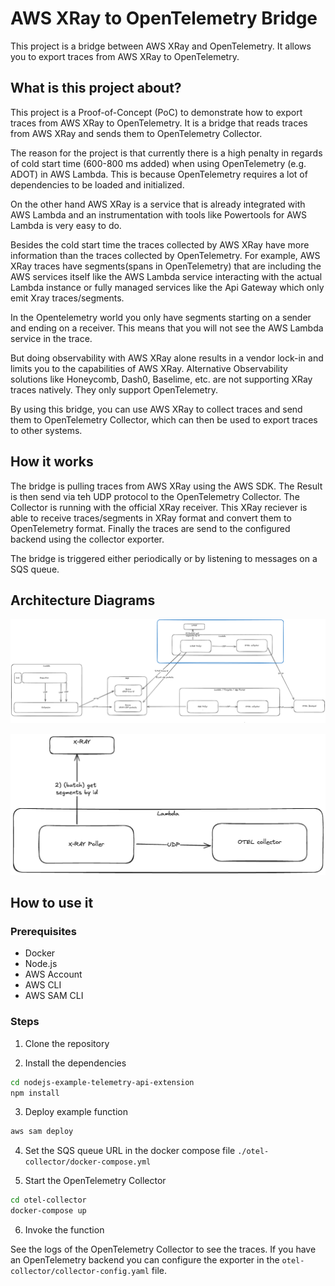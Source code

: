 # AWS XRay to OpenTelemetry Bridge

This project is a bridge between AWS XRay and OpenTelemetry. It allows you to export traces from AWS XRay to OpenTelemetry.

## What is this project about?

This project is a Proof-of-Concept (PoC) to demonstrate how to export traces from AWS XRay to OpenTelemetry. It is a bridge that reads traces from AWS XRay and sends them to OpenTelemetry Collector.

The reason for the project is that currently there is a high penalty in regards of cold start time (600-800 ms added) when using OpenTelemetry (e.g. ADOT) in AWS Lambda. This is because OpenTelemetry requires a lot of dependencies to be loaded and initialized.

On the other hand AWS XRay is a service that is already integrated with AWS Lambda and an instrumentation with tools like Powertools for AWS Lambda is very easy to do.

Besides the cold start time the traces collected by AWS XRay have more information than the traces collected by OpenTelemetry. For example, AWS XRay traces have segments(spans in OpenTelemetry) that are including the AWS services itself like the AWS Lambda service interacting with the actual Lambda instance or fully managed services like the Api Gateway which only emit Xray traces/segments.

In the Opentelemetry world you only have segments starting on a sender and ending on a receiver. This means that you will not see the AWS Lambda service in the trace.

But doing observability with AWS XRay alone results in a vendor lock-in and limits you to the capabilities of AWS XRay. Alternative Observability solutions like Honeycomb, Dash0, Baselime, etc. are not supporting XRay traces natively. They only support OpenTelemetry.

By using this bridge, you can use AWS XRay to collect traces and send them to OpenTelemetry Collector, which can then be used to export traces to other systems.

## How it works

The bridge is pulling traces from AWS XRay using the AWS SDK.
The Result is then send via teh UDP protocol to the OpenTelemetry Collector.
The Collector is running with the official XRay receiver.
This XRay reciever is able to receive traces/segments in XRay format and convert them to OpenTelemetry format.
Finally the traces are send to the configured backend using the collector exporter.

The bridge is triggered either periodically or by listening to messages on a SQS queue.

## Architecture Diagrams

![Architecture](./architecture.png)

![crawlers](./crawler.png)

## How to use it

### Prerequisites

- Docker
- Node.js
- AWS Account
- AWS CLI
- AWS SAM CLI

### Steps

1. Clone the repository

2. Install the dependencies

```bash
cd nodejs-example-telemetry-api-extension
npm install
```

3. Deploy example function

```bash
aws sam deploy
```

4. Set the SQS queue URL in the docker compose file `./otel-collector/docker-compose.yml`

5. Start the OpenTelemetry Collector

```bash
cd otel-collector
docker-compose up
```

6. Invoke the function

See the logs of the OpenTelemetry Collector to see the traces.
If you have an OpenTelemetry backend you can configure the exporter in the `otel-collector/collector-config.yaml` file.
